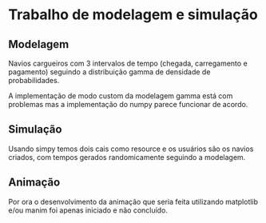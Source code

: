 # Trabalho de modelagem e simulação
## Modelagem
Navios cargueiros com 3 intervalos de tempo (chegada, carregamento e pagamento) seguindo a distribuição gamma de densidade de probabilidades.

A implementação de modo custom da modelagem gamma está com problemas mas a implementação do numpy parece funcionar de acordo.

## Simulação
Usando simpy temos dois cais como resource e os usuários são os navios criados, com tempos gerados randomicamente seguindo a modelagem.


## Animação
Por ora o desenvolvimento da animação que seria feita utilizando matplotlib e/ou manim foi apenas iniciado e não concluído.
